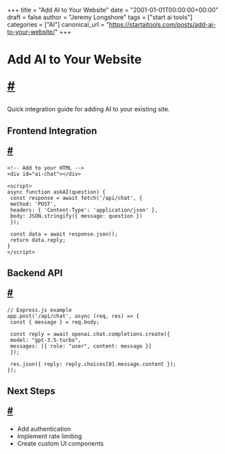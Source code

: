 +++
title = "Add AI to Your Website"
date = "2001-01-01T00:00:00+00:00"
draft = false
author = "Jeremy Longshore"
tags = ["start ai tools"]
categories = ["AI"]
canonical_url = "https://startaitools.com/posts/add-ai-to-your-website/"
+++

<h1 id="add-ai-to-your-website">
 Add AI to Your Website
<p><a class="anchor" href="#add-ai-to-your-website">#</a></p>
</h1>
<p>Quick integration guide for adding AI to your existing site.</p>
<h2 id="frontend-integration">
 Frontend Integration
<p><a class="anchor" href="#frontend-integration">#</a></p>
</h2>
<div class="highlight"><pre class="chroma" tabindex="0"><code class="language-html" data-lang="html"><span class="line"><span class="cl"><span class="c">&lt;!-- Add to your HTML --&gt;</span>
</span></span><span class="line"><span class="cl"><span class="p">&lt;</span><span class="nt">div</span> <span class="na">id</span><span class="o">=</span><span class="s">"ai-chat"</span><span class="p">&gt;&lt;/</span><span class="nt">div</span><span class="p">&gt;</span>
</span></span><span class="line"><span class="cl">
</span></span><span class="line"><span class="cl"><span class="p">&lt;</span><span class="nt">script</span><span class="p">&gt;</span>
</span></span><span class="line"><span class="cl"><span class="kr">async</span> <span class="kd">function</span> <span class="nx">askAI</span><span class="p">(</span><span class="nx">question</span><span class="p">)</span> <span class="p">{</span>
</span></span><span class="line"><span class="cl"> <span class="kr">const</span> <span class="nx">response</span> <span class="o">=</span> <span class="kr">await</span> <span class="nx">fetch</span><span class="p">(</span><span class="s1">'/api/chat'</span><span class="p">,</span> <span class="p">{</span>
</span></span><span class="line"><span class="cl"> <span class="nx">method</span><span class="o">:</span> <span class="s1">'POST'</span><span class="p">,</span>
</span></span><span class="line"><span class="cl"> <span class="nx">headers</span><span class="o">:</span> <span class="p">{</span> <span class="s1">'Content-Type'</span><span class="o">:</span> <span class="s1">'application/json'</span> <span class="p">},</span>
</span></span><span class="line"><span class="cl"> <span class="nx">body</span><span class="o">:</span> <span class="nx">JSON</span><span class="p">.</span><span class="nx">stringify</span><span class="p">({</span> <span class="nx">message</span><span class="o">:</span> <span class="nx">question</span> <span class="p">})</span>
</span></span><span class="line"><span class="cl"> <span class="p">});</span>
</span></span><span class="line"><span class="cl">
</span></span><span class="line"><span class="cl"> <span class="kr">const</span> <span class="nx">data</span> <span class="o">=</span> <span class="kr">await</span> <span class="nx">response</span><span class="p">.</span><span class="nx">json</span><span class="p">();</span>
</span></span><span class="line"><span class="cl"> <span class="k">return</span> <span class="nx">data</span><span class="p">.</span><span class="nx">reply</span><span class="p">;</span>
</span></span><span class="line"><span class="cl"><span class="p">}</span>
</span></span><span class="line"><span class="cl"><span class="p">&lt;/</span><span class="nt">script</span><span class="p">&gt;</span>
</span></span></code></pre></div><h2 id="backend-api">
 Backend API
<p><a class="anchor" href="#backend-api">#</a></p>
</h2>
<div class="highlight"><pre class="chroma" tabindex="0"><code class="language-javascript" data-lang="javascript"><span class="line"><span class="cl"><span class="c1">// Express.js example
</span></span></span><span class="line"><span class="cl"><span class="c1"></span><span class="nx">app</span><span class="p">.</span><span class="nx">post</span><span class="p">(</span><span class="s1">'/api/chat'</span><span class="p">,</span> <span class="kr">async</span> <span class="p">(</span><span class="nx">req</span><span class="p">,</span> <span class="nx">res</span><span class="p">)</span> <span class="p">=&gt;</span> <span class="p">{</span>
</span></span><span class="line"><span class="cl"> <span class="kr">const</span> <span class="p">{</span> <span class="nx">message</span> <span class="p">}</span> <span class="o">=</span> <span class="nx">req</span><span class="p">.</span><span class="nx">body</span><span class="p">;</span>
</span></span><span class="line"><span class="cl">
</span></span><span class="line"><span class="cl"> <span class="kr">const</span> <span class="nx">reply</span> <span class="o">=</span> <span class="kr">await</span> <span class="nx">openai</span><span class="p">.</span><span class="nx">chat</span><span class="p">.</span><span class="nx">completions</span><span class="p">.</span><span class="nx">create</span><span class="p">({</span>
</span></span><span class="line"><span class="cl"> <span class="nx">model</span><span class="o">:</span> <span class="s2">"gpt-3.5-turbo"</span><span class="p">,</span>
</span></span><span class="line"><span class="cl"> <span class="nx">messages</span><span class="o">:</span> <span class="p">[{</span> <span class="nx">role</span><span class="o">:</span> <span class="s2">"user"</span><span class="p">,</span> <span class="nx">content</span><span class="o">:</span> <span class="nx">message</span> <span class="p">}]</span>
</span></span><span class="line"><span class="cl"> <span class="p">});</span>
</span></span><span class="line"><span class="cl">
</span></span><span class="line"><span class="cl"> <span class="nx">res</span><span class="p">.</span><span class="nx">json</span><span class="p">({</span> <span class="nx">reply</span><span class="o">:</span> <span class="nx">reply</span><span class="p">.</span><span class="nx">choices</span><span class="p">[</span><span class="mi">0</span><span class="p">].</span><span class="nx">message</span><span class="p">.</span><span class="nx">content</span> <span class="p">});</span>
</span></span><span class="line"><span class="cl"><span class="p">});</span>
</span></span></code></pre></div><h2 id="next-steps">
 Next Steps
<p><a class="anchor" href="#next-steps">#</a></p>
</h2>
<ul>
<li>Add authentication</li>
<li>Implement rate limiting</li>
<li>Create custom UI components</li>
</ul>

